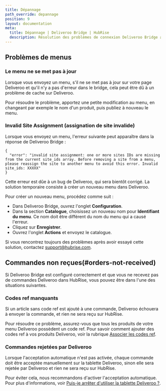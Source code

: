 ```yaml
---
title: Dépannage
path_override: depannage
position: 9
layout: documentation
meta:
  title: Dépannage | Deliveroo Bridge | HubRise
  description: Résolution des problèmes de connexion Deliveroo Bridge avec HubRise pour que votre point de vente et les autres applications fonctionnent de manière cohérente. Connectez vos applications et synchronisez vos données.
---
```


## Problèmes de menus

### Le menu ne se met pas à jour

Lorsque vous envoyez un menu, s'il ne se met pas à jour sur votre page Deliveroo et qu'il n'y a pas d'erreur dans le bridge, cela peut être dû à un problème de cache sur Deliveroo.

Pour résoudre le problème, apportez une petite modification au menu, en changeant par exemple le nom d'un produit, puis publiez à nouveau le menu.

### Invalid Site Assignment (assignation de site invalide)

Lorsque vous envoyez un menu, l'erreur suivante peut apparaître dans la réponse de Deliveroo Bridge :

```
{
  "error": "invalid site assignment: one or more sites IDs are missing from the current site_ids array. Before removing a site from a menu, please reassign the site to another menu to avoid this error. Invalid site_ids: XXXXX"
}
```

Cette erreur est dûe à un bug de Deliveroo, qui sera bientôt corrigé. La solution temporaire consiste à créer un nouveau menu dans Deliveroo.

Pour créer un nouveau menu, procédez comme suit :

- Dans Deliveroo Bridge, ouvrez l'onglet **Configuration**.
- Dans la section **Catalogue**, choisissez un nouveau nom pour **Identifiant du menu**. Ce nom doit être différent du nom du menu qui a causé l'erreur.
- Cliquez sur **Enregistrer**.
- Ouvrez l'onglet **Actions** et envoyez le catalogue.

Si vous rencontrez toujours des problèmes après avoir essayé cette solution, contactez support@hubrise.com.

## Commandes non reçues(#orders-not-received)

Si Deliveroo Bridge est configuré correctement et que vous ne recevez pas de commandes Deliveroo dans HubRise, vous pouvez être dans l'une des situations suivantes.

### Codes ref manquants

Si un article sans code ref est ajouté à une commande, Deliveroo échouera à envoyer la commande, et rien ne sera reçu sur HubRise.

Pour résoudre ce problème, assurez-vous que tous les produits de votre menu Deliveroo possèdent un code ref. Pour savoir comment ajouter des codes ref à vos produits Deliveroo, voir la rubrique [Associer les codes ref](/apps/deliveroo/map-ref-codes).

### Commandes rejetées par Deliveroo

Lorsque l'acceptation automatique n'est pas activée, chaque commande doit être acceptée manuellement sur la tablette Deliveroo, sinon elle sera rejetée par Deliveroo et rien ne sera reçu sur HubRise.

Pour éviter cela, nous recommandons d'activer l'acceptation automatique. Pour plus d'informations, voir [Puis-je arrêter d'utiliser la tablette Deliveroo ?](/apps/deliveroo/faqs/deliveroo-tabletless).
